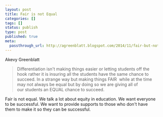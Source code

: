 ```yaml
---
layout: post
title: Fair is not Equal
categories: []
tags: []
status: publish
type: post
published: true
meta:
  passthrough_url: http://agreenblatt.blogspot.com/2014/11/fair-but-not-equal.html?m=1
---
```


Akevy Greenblatt


>Differentiation isn't making things easier or letting students off the hook rather it is insuring all the students have the same chance to succeed. In a strange way but making things FAIR  while at the time may not always be equal but by doing so we are giving all of our students an EQUAL chance to succeed.



Fair is not equal. We talk a lot about equity in education. We want everyone to be successful. We want to provide supports to those who don't have them to make it so they can be successful.
